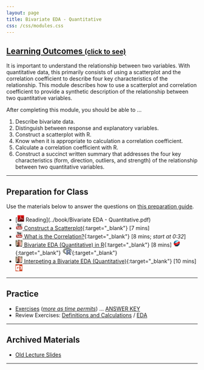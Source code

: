 ```yaml
---
layout: page
title: Bivariate EDA - Quantitative
css: /css/modules.css
---
```


<div class="panel-group-ILOs">
  <div class="panel panel-default">
    <div class="panel-heading">
      <h2 class="panel-title">
        <a data-toggle="collapse" href="#ILOs">Learning Outcomes <small>(click to see)</small></a>
      </h2>
    </div>
    <div id="ILOs" class="panel-collapse collapse">
      <div class="panel-body">
It is important to understand the relationship between two variables.  With quantitative data, this primarily consists of using a scatterplot and the correlation coefficient to describe four key characteristics of the relationship.  This module describes how to use a scatterplot and correlation coefficient to provide a synthetic description of the relationship between two quantitative variables.

<p>After completing this module, you should be able to ...</p>

<ol>
  <li>Describe bivariate data.</li>
  <li>Distinguish between response and explanatory variables.</li>
  <li>Construct a scatterplot with R.</li>
  <li>Know when it is appropriate to calculation a correlation coefficient.</li>
  <li>Calculate a correlation coefficient with R.</li>
  <li>Construct a succinct written summary that addresses the four key characteristics (form, direction, outliers, and strength) of the relationship between two quantitative variables.</li>
</ol>
      </div>
    </div>
  </div>
</div>

----

## Preparation for Class

Use the materials below to answer the questions on [this preparation guide](BEDAQuant_Prep).

* [![PDF](../img/pdf.png) Reading](../book/Bivariate EDA - Quantitative.pdf)
* [![YouTube Link](../img/youtube.png) Construct a Scatterplot](https://www.youtube.com/watch?v=yXmz922K9Ks){:target="_blank"} [7 mins]
* [![YouTube Link](../img/youtube.png) What is the Correlation?](https://www.youtube.com/watch?v=PtYVrF_WT3A){:target="_blank"} [8 mins; *start at 0:32*]
* [![Vimeo](../img/dhovid.png) Bivariate EDA (Quantitative) in R](https://vimeo.com/user45324800/biveda-quant){:target="_blank"} [8 mins] [![Web](../img/web.png)](HO/BEDAQuant_RHO.html){:target="_blank"} [![R](../img/Rlogo.png)](HO/BEDAQuant_RHO.R){:target="_blank"}
* [![Vimeo](../img/dhovid.png) Interpeting a Bivariate EDA (Quantitative)](https://vimeo.com/user45324800/beda-quantsum){:target="_blank"} [10 mins] [![PowerPoint](../img/ppt.png)](PPT/BEDAQuant_PPT.pptx)

----

## Practice

* [Exercises](CE/BEDAQuant_CE1) ([*more as time permits*](CE/BEDAQuant_CE2)) ... [ANSWER KEY](CE/BEDAQuant_CE_Keys)
* Review Exercises: [Definitions and Calculations](RE/BEDAQuant_RevEx_Defns) / [EDA](RE/BEDAQuant_RevEx_EDA)

----

## Archived Materials

* [Old Lecture Slides](PPT/BEDAQuant_PPT_old.pptx)

----
